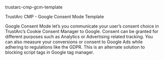 trustarc-cmp-gcm-template 

TrustArc CMP - Google Consent Mode Template 

Google Consent Mode let’s you communicate your user’s consent choice in TrustArc’s Cookie Consent Manager to Google. Consent can be granted for different purposes such as Analytics or Advertising related tracking. You can also measure your conversions or consent to Google Ads while adhering to regulations like the GDPR. This is an alternate solution to blocking script tags in Google tag manager. 
